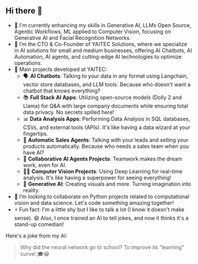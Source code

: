 ## Hi there 👋

- 🌱 I'm currently enhancing my skills in Generative AI, LLMs Open Source, Agentic Workflows, ML applied to Computer Vision, focusing on Generative AI and Facial Recognition Networks.
- 🔭 I’m the CTO & Co-Founder of YAITEC Solutions, where we specialize in AI solutions for small and medium businesses, offering AI Chatbots, AI Automation, AI agents, and cutting-edge AI technologies to optimize operations.
- 💼 Main projects developed at YAITEC:
  - 🗣️ **AI Chatbots**: Talking to your data in any format using Langchain, vector store databases, and LLM tools. Because who doesn't want a chatbot that knows everything?
  - 📚 **Full Stack AI Apps**: Utilizing open-source models (Dolly 2 and Llama) for Q&A with large company documents while ensuring total data privacy. No secrets spilled here!
  - 📊 **Data Analysis Apps**: Performing Data Analysis in SQL databases, CSVs, and external tools (APIs). It's like having a data wizard at your fingertips.
  - 🤖 **Automatic Sales Agents**: Talking with your leads and selling your products automatically. Because who needs a sales team when you have AI?
  - 🤝 **Collaborative AI Agents Projects**: Teamwork makes the dream work, even for AI.
  - 🕵️‍♂️ **Computer Vision Projects**: Using Deep Learning for real-time analysis. It's like having a superpower for seeing everything!
  - 🎨 **Generative AI**: Creating visuals and more. Turning imagination into reality.
- 👯 I’m looking to collaborate on Python projects related to computational vision and data science. Let's code something amazing together!
- ⚡ Fun fact: I'm a little shy but I like to talk a lot (I know it doesn't make sense). 😄 Also, I once trained an AI to tell jokes, and now it thinks it's a stand-up comedian!

Here's a joke from my AI:
> Why did the neural network go to school?
> To improve its "learning" curve! 🎓😂

<hr style="float:left;">
